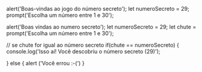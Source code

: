 
alert('Boas-vindas ao jogo do número secreto'); 
let numeroSecreto = 29;
prompt('Escolha um número entre 1 e 30');

alert('Boas vindas ao numero secreto');
let numeroSecreto = 29;
let chute = prompt('Escolha um número entre 1 e 30');

// se chute for igual ao número secreto
if(chute == numeroSecreto) {
    console.log('Isso aí! Você descobriu o número secreto (29)');

} else {
    alert ('Você errou :-(')
}
